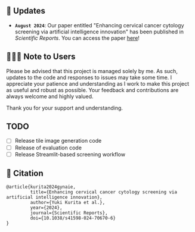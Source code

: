 ## 🤩 Updates
- **`August 2024`**: Our paper entitled "Enhancing cervical cancer cytology screening via artificial intelligence innovation" has been published in *Scientific Reports*. You can access the paper [here](https://doi.org/10.1038/s41598-024-70670-6)!

## 🙇🏻‍♂️ Note to Users
Please be advised that this project is managed solely by me. As such, updates to the code and responses to issues may take some time. I appreciate your patience and understanding as I work to make this project as useful and robust as possible. Your feedback and contributions are always welcome and highly valued.

Thank you for your support and understanding.

## TODO
- [ ] Release tile image generation code
- [ ] Release of evaluation code
- [ ] Release Streamlit-based screening workflow

## 🎉 Citation

```
@article{kurita2024gynaie,
         title={Enhancing cervical cancer cytology screening via artificial intelligence innovation}, 
         author={Yuki Kurita et al.},
         year={2024},
         journal={Scientific Reports},
         doi={10.1038/s41598-024-70670-6}
}
```
